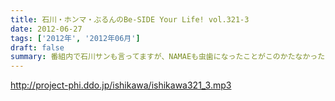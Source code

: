 ```yaml
---
title: 石川・ホンマ・ぶるんのBe-SIDE Your Life! vol.321-3
date: 2012-06-27
tags: ['2012年', '2012年06月']
draft: false
summary: 番組内で石川サンも言ってますが、NAMAEも虫歯になったことがこのかたなかったのです。が、最近になって虫歯がっ！歯医者ではホンマさんも語っていた「歯周病」についての恐怖を教えてもらったり。石川さんも歯のチェックは忘れずに！！！NAMAE
---
```


http://project-phi.ddo.jp/ishikawa/ishikawa321_3.mp3
